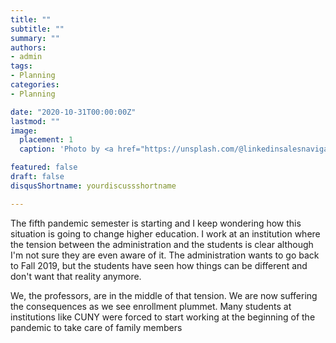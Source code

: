 ```yaml
---
title: ""
subtitle: ""
summary: ""
authors:
- admin
tags:
- Planning
categories:
- Planning

date: "2020-10-31T00:00:00Z"
lastmod: ""
image:
  placement: 1
  caption: 'Photo by <a href="https://unsplash.com/@linkedinsalesnavigator?utm_source=unsplash&utm_medium=referral&utm_content=creditCopyText">LinkedIn Sales Solutions</a> on <a href="https://unsplash.com/s/photos/zoom-call?utm_source=unsplash&utm_medium=referral&utm_content=creditCopyText">Unsplash</a>'

featured: false
draft: false
disqusShortname: yourdiscussshortname

---
```


The fifth pandemic semester is starting and I keep wondering how this situation is going to change higher education. I work at an institution where the tension between the administration and the students is clear although I'm not sure they are even aware of it. The administration wants to go back to Fall 2019, but the students have seen how things can be different and don't want that reality anymore. 

We, the professors, are in the middle of that tension. We are now suffering the consequences as we see enrollment plummet. Many students at institutions like CUNY were forced to start working at the beginning of the pandemic to take care of family members

